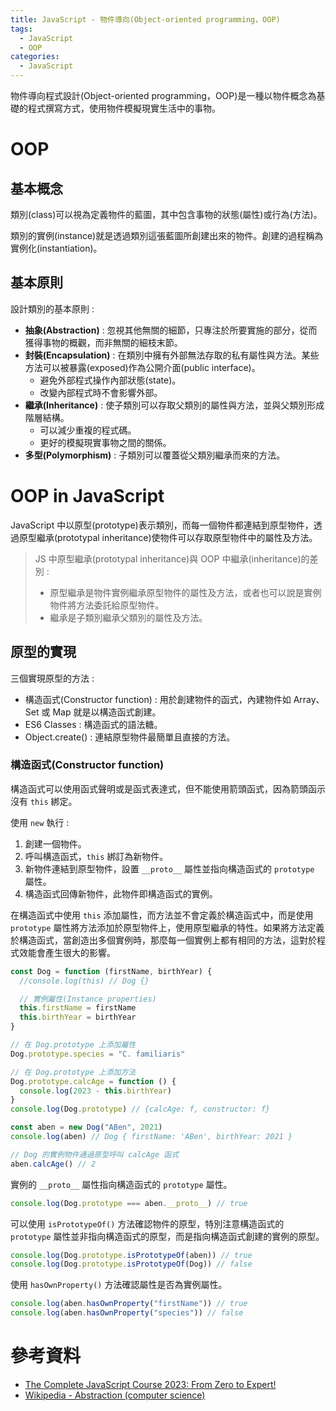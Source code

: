 ```yaml
---
title: JavaScript - 物件導向(Object-oriented programming，OOP)
tags:
  - JavaScript
  - OOP
categories:
  - JavaScript
---
```


物件導向程式設計(Object-oriented programming，OOP)是一種以物件概念為基礎的程式撰寫方式，使用物件模擬現實生活中的事物。

<!-- more -->

# OOP

## 基本概念

類別(class)可以視為定義物件的藍圖，其中包含事物的狀態(屬性)或行為(方法)。

類別的實例(instance)就是透過類別這張藍圖所創建出來的物件。創建的過程稱為實例化(instantiation)。

## 基本原則

設計類別的基本原則 :

- **抽象(Abstraction)** : 忽視其他無關的細節，只專注於所要實施的部分，從而獲得事物的概觀，而非無關的細枝末節。
- **封裝(Encapsulation)** : 在類別中擁有外部無法存取的私有屬性與方法。某些方法可以被暴露(exposed)作為公開介面(public interface)。
  - 避免外部程式操作內部狀態(state)。
  - 改變內部程式時不會影響外部。
- **繼承(Inheritance)** : 使子類別可以存取父類別的屬性與方法，並與父類別形成階層結構。
  - 可以減少重複的程式碼。
  - 更好的模擬現實事物之間的關係。
- **多型(Polymorphism)** : 子類別可以覆蓋從父類別繼承而來的方法。

# OOP in JavaScript

JavaScript 中以原型(prototype)表示類別，而每一個物件都連結到原型物件，透過原型繼承(prototypal inheritance)使物件可以存取原型物件中的屬性及方法。

> JS 中原型繼承(prototypal inheritance)與 OOP 中繼承(inheritance)的差別 :
>
> - 原型繼承是物件實例繼承原型物件的屬性及方法，或者也可以說是實例物件將方法委託給原型物件。
> - 繼承是子類別繼承父類別的屬性及方法。

## 原型的實現

三個實現原型的方法 :

- 構造函式(Constructor function) : 用於創建物件的函式，內建物件如 Array、Set 或 Map 就是以構造函式創建。
- ES6 Classes : 構造函式的語法糖。
- Object.create() : 連結原型物件最簡單且直接的方法。

### 構造函式(Constructor function)

構造函式可以使用函式聲明或是函式表達式，但不能使用箭頭函式，因為箭頭函示沒有 `this` 綁定。

使用 `new` 執行 :

1. 創建一個物件。
2. 呼叫構造函式，`this` 綁訂為新物件。
3. 新物件連結到原型物件，設置 `__proto__` 屬性並指向構造函式的 `prototype` 屬性。
4. 構造函式回傳新物件，此物件即構造函式的實例。

在構造函式中使用 `this` 添加屬性，而方法並不會定義於構造函式中，而是使用 `prototype` 屬性將方法添加於原型物件上，使用原型繼承的特性。如果將方法定義於構造函式，當創造出多個實例時，那麼每一個實例上都有相同的方法，這對於程式效能會產生很大的影響。

```js
const Dog = function (firstName, birthYear) {
  //console.log(this) // Dog {}

  // 實例屬性(Instance properties)
  this.firstName = firstName
  this.birthYear = birthYear
}

// 在 Dog.prototype 上添加屬性
Dog.prototype.species = "C. familiaris"

// 在 Dog.prototype 上添加方法
Dog.prototype.calcAge = function () {
  console.log(2023 - this.birthYear)
}
console.log(Dog.prototype) // {calcAge: f, constructor: f}

const aben = new Dog("ABen", 2021)
console.log(aben) // Dog { firstName: 'ABen', birthYear: 2021 }

// Dog 的實例物件通過原型呼叫 calcAge 函式
aben.calcAge() // 2
```

實例的 `__proto__` 屬性指向構造函式的 `prototype` 屬性。

```js
console.log(Dog.prototype === aben.__proto__) // true
```

可以使用 `isPrototypeOf()` 方法確認物件的原型，特別注意構造函式的 `prototype` 屬性並非指向構造函式的原型，而是指向構造函式創建的實例的原型。

```js
console.log(Dog.prototype.isPrototypeOf(aben)) // true
console.log(Dog.prototype.isPrototypeOf(Dog)) // false
```

使用 `hasOwnProperty()` 方法確認屬性是否為實例屬性。

```js
console.log(aben.hasOwnProperty("firstName")) // true
console.log(aben.hasOwnProperty("species")) // false
```

# 參考資料

- [The Complete JavaScript Course 2023: From Zero to Expert!](https://www.udemy.com/course/the-complete-javascript-course/)
- [Wikipedia - Abstraction (computer science)](<https://en.wikipedia.org/wiki/Abstraction_(computer_science)>)
